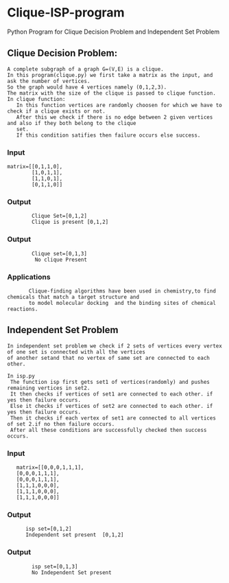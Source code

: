 # Clique-ISP-program
   Python Program for Clique Decision Problem and Independent Set Problem
##  Clique Decision Problem:
    A complete subgraph of a graph G=(V,E) is a clique.
    In this program(clique.py) we first take a matrix as the input, and ask the number of vertices.
    So the graph would have 4 vertices namely (0,1,2,3).
    The matrix with the size of the clique is passed to clique function.
    In clique function:
       In this function vertices are randomly choosen for which we have to check if a clique exists or not.
       After this we check if there is no edge between 2 given vertices and also if they both belong to the clique
       set.
       If this condition satifies then failure occurs else success.
###       Input
    matrix=[[0,1,1,0],
            [1,0,1,1],
            [1,1,0,1],
            [0,1,1,0]]
            
###        Output
            Clique Set=[0,1,2]
            Clique is present [0,1,2]
            
###        Output
            Clique set=[0,1,3]
             No clique Present
###        Applications
           Clique-finding algorithms have been used in chemistry,to find chemicals that match a target structure and
           to model molecular docking  and the binding sites of chemical reactions.
## Independent Set Problem
   
    In independent set problem we check if 2 sets of vertices every vertex of one set is connected with all the vertices
    of another setand that no vertex of same set are connected to each other.
    
    In isp.py
     The function isp first gets set1 of vertices(randomly) and pushes remaining vertices in set2.
     It then checks if vertices of set1 are connected to each other. if yes then failure occurs.
     Else it checks if vertices of set2 are connected to each other. if yes then failure occurs.
     Then it checks if each vertex of set1 are connected to all vertices of set 2.if no then failure occurs.
     After all these conditions are successfully checked then success occurs.
###     Input
       matrix=[[0,0,0,1,1,1],
       [0,0,0,1,1,1],
       [0,0,0,1,1,1],
       [1,1,1,0,0,0],
       [1,1,1,0,0,0],
       [1,1,1,0,0,0]]
       
###       Output 
          isp set=[0,1,2]
          Independent set present  [0,1,2]
      
###        Output
            isp set=[0,1,3]
            No Independent Set present
             
      
      
